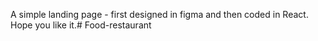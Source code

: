 A simple landing page - first designed in figma and then coded in React. Hope you like it.# Food-restaurant
